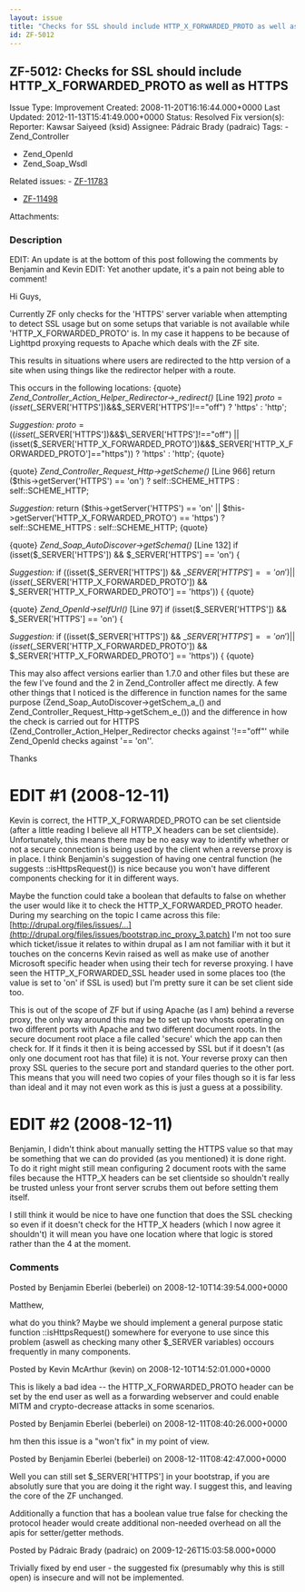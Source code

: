 ```yaml
---
layout: issue
title: "Checks for SSL should include HTTP_X_FORWARDED_PROTO as well as HTTPS"
id: ZF-5012
---
```


ZF-5012: Checks for SSL should include HTTP\_X\_FORWARDED\_PROTO as well as HTTPS
---------------------------------------------------------------------------------

 Issue Type: Improvement Created: 2008-11-20T16:16:44.000+0000 Last Updated: 2012-11-13T15:41:49.000+0000 Status: Resolved Fix version(s): 
 Reporter:  Kawsar Saiyeed (ksid)  Assignee:  Pádraic Brady (padraic)  Tags: - Zend\_Controller
- Zend\_OpenId
- Zend\_Soap\_Wsdl
 
 Related issues: - [ZF-11783](/issues/browse/ZF-11783)
- [ZF-11498](/issues/browse/ZF-11498)
 
 Attachments: 
### Description

EDIT: An update is at the bottom of this post following the comments by Benjamin and Kevin EDIT: Yet another update, it's a pain not being able to comment!

Hi Guys,

Currently ZF only checks for the 'HTTPS' server variable when attempting to detect SSL usage but on some setups that variable is not available while 'HTTP\_X\_FORWARDED\_PROTO' is. In my case it happens to be because of Lighttpd proxying requests to Apache which deals with the ZF site.

This results in situations where users are redirected to the http version of a site when using things like the redirector helper with a route.

This occurs in the following locations: {quote} _Zend\_Controller\_Action\_Helper\_Redirector->\_redirect()_ [Line 192] $proto = (isset($\_SERVER['HTTPS'])&&$\_SERVER['HTTPS']!=="off") ? 'https' : 'http';

_Suggestion:_ $proto = ((isset($\_SERVER['HTTPS'])&&$\_SERVER['HTTPS']!=="off") || (isset($\_SERVER['HTTP\_X\_FORWARDED\_PROTO'])&&$\_SERVER['HTTP\_X\_FORWARDED\_PROTO']=="https")) ? 'https' : 'http'; {quote}

{quote} _Zend\_Controller\_Request\_Http->getScheme()_ [Line 966] return ($this->getServer('HTTPS') == 'on') ? self::SCHEME\_HTTPS : self::SCHEME\_HTTP;

_Suggestion:_ return ($this->getServer('HTTPS') == 'on' || $this->getServer('HTTP\_X\_FORWARDED\_PROTO') == 'https') ? self::SCHEME\_HTTPS : self::SCHEME\_HTTP; {quote}

{quote} _Zend\_Soap\_AutoDiscover->getSchema()_ [Line 132] if (isset($\_SERVER['HTTPS']) && $\_SERVER['HTTPS'] == 'on') {

_Suggestion:_ if ((isset($\_SERVER['HTTPS']) && $\_SERVER['HTTPS'] == 'on') || (isset($\_SERVER['HTTP\_X\_FORWARDED\_PROTO']) && $\_SERVER['HTTP\_X\_FORWARDED\_PROTO'] == 'https')) { {quote}

{quote} _Zend\_OpenId->selfUrl()_ [Line 97] if (isset($\_SERVER['HTTPS']) && $\_SERVER['HTTPS'] == 'on') {

_Suggestion:_ if ((isset($\_SERVER['HTTPS']) && $\_SERVER['HTTPS'] == 'on') || (isset($\_SERVER['HTTP\_X\_FORWARDED\_PROTO']) && $\_SERVER['HTTP\_X\_FORWARDED\_PROTO'] == 'https')) { {quote}

This may also affect versions earlier than 1.7.0 and other files but these are the few I've found and the 2 in Zend\_Controller affect me directly. A few other things that I noticed is the difference in function names for the same purpose (Zend\_Soap\_AutoDiscover->getSchem_a_() and Zend\_Controller\_Request\_Http->getSchem_e_()) and the difference in how the check is carried out for HTTPS (Zend\_Controller\_Action\_Helper\_Redirector checks against '!=="off"' while Zend\_OpenId checks against '== 'on''.

Thanks

EDIT #1 (2008-12-11)
====================

Kevin is correct, the HTTP\_X\_FORWARDED\_PROTO can be set clientside (after a little reading I believe all HTTP\_X headers can be set clientside). Unfortunately, this means there may be no easy way to identify whether or not a secure connection is being used by the client when a reverse proxy is in place. I think Benjamin's suggestion of having one central function (he suggests ::isHttpsRequest()) is nice because you won't have different components checking for it in different ways.

Maybe the function could take a boolean that defaults to false on whether the user would like it to check the HTTP\_X\_FORWARDED\_PROTO header. During my searching on the topic I came across this file: [http://drupal.org/files/issues/…](http://drupal.org/files/issues/bootstrap.inc_proxy_3.patch) I'm not too sure which ticket/issue it relates to within drupal as I am not familiar with it but it touches on the concerns Kevin raised as well as make use of another Microsoft specific header when using their tech for reverse proxying. I have seen the HTTP\_X\_FORWARDED\_SSL header used in some places too (the value is set to 'on' if SSL is used) but I'm pretty sure it can be set client side too.

This is out of the scope of ZF but if using Apache (as I am) behind a reverse proxy, the only way around this may be to set up two vhosts operating on two different ports with Apache and two different document roots. In the secure document root place a file called 'secure' which the app can then check for. If it finds it then it is being accessed by SSL but if it doesn't (as only one document root has that file) it is not. Your reverse proxy can then proxy SSL queries to the secure port and standard queries to the other port. This means that you will need two copies of your files though so it is far less than ideal and it may not even work as this is just a guess at a possibility.

EDIT #2 (2008-12-11)
====================

Benjamin, I didn't think about manually setting the HTTPS value so that may be something that we can do provided (as you mentioned) it is done right. To do it right might still mean configuring 2 document roots with the same files because the HTTP\_X headers can be set clientside so shouldn't really be trusted unless your front server scrubs them out before setting them itself.

I still think it would be nice to have one function that does the SSL checking so even if it doesn't check for the HTTP\_X headers (which I now agree it shouldn't) it will mean you have one location where that logic is stored rather than the 4 at the moment.

 

 

### Comments

Posted by Benjamin Eberlei (beberlei) on 2008-12-10T14:39:54.000+0000

Matthew,

what do you think? Maybe we should implement a general purpose static function ::isHttpsRequest() somewhere for everyone to use since this problem (aswell as checking many other $\_SERVER variables) occours frequently in many components.

 

 

Posted by Kevin McArthur (kevin) on 2008-12-10T14:52:01.000+0000

This is likely a bad idea -- the HTTP\_X\_FORWARDED\_PROTO header can be set by the end user as well as a forwarding webserver and could enable MITM and crypto-decrease attacks in some scenarios.

 

 

Posted by Benjamin Eberlei (beberlei) on 2008-12-11T08:40:26.000+0000

hm then this issue is a "won't fix" in my point of view.

 

 

Posted by Benjamin Eberlei (beberlei) on 2008-12-11T08:42:47.000+0000

Well you can still set $\_SERVER['HTTPS'] in your bootstrap, if you are absolutly sure that you are doing it the right way. I suggest this, and leaving the core of the ZF unchanged.

Additionally a function that has a boolean value true false for checking the protocol header would create additional non-needed overhead on all the apis for setter/getter methods.

 

 

Posted by Pádraic Brady (padraic) on 2009-12-26T15:03:58.000+0000

Trivially fixed by end user - the suggested fix (presumably why this is still open) is insecure and will not be implemented.

 

 